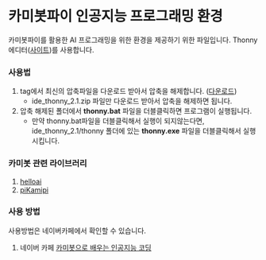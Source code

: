 # 카미봇파이 인공지능 프로그래밍 환경
카미봇파이를 활용한 AI 프로그래밍을 위한 환경을 제공하기 위한 파일입니다. 
Thonny에디터([사이트](https://github.com/thonny/thonny))를 사용합니다. 

### 사용법
1. tag에서 최신의 압축파일을 다운로드 받아서 압축을 해제합니다. ([다운로드](https://github.com/kamibot314/ide_thonny/tags))
   - ide_thonny_2.1.zip 파일만 다운로드 받아서 압축을 해제하면 됩니다.
2. 압축 해제된 폴더에서 **thonny.bat** 파일을 더블클릭하면 프로그램이 실행됩니다.
   - 만약 thonny.bat파일을 더블클릭해서 실행이 되지않는다면, ide_thonny_2.1/thonny 폴더에 있는 **thonny.exe** 파일을 더블클릭해서 실행시킵니다.

### 카미봇 관련 라이브러리
1. [helloai](https://pypi.org/project/helloai/)
2. [piKamipi](https://pypi.org/project/pyKamipi/)

### 사용 방법
사용방법은 네이버카페에서 확인할 수 있습니다.
1. 네이버 카페 [카미봇으로 배우는 인공지능 코딩](https://cafe.naver.com/kamibotai?iframe_url=/MyCafeIntro.nhn%3Fclubid=30069632)

   

